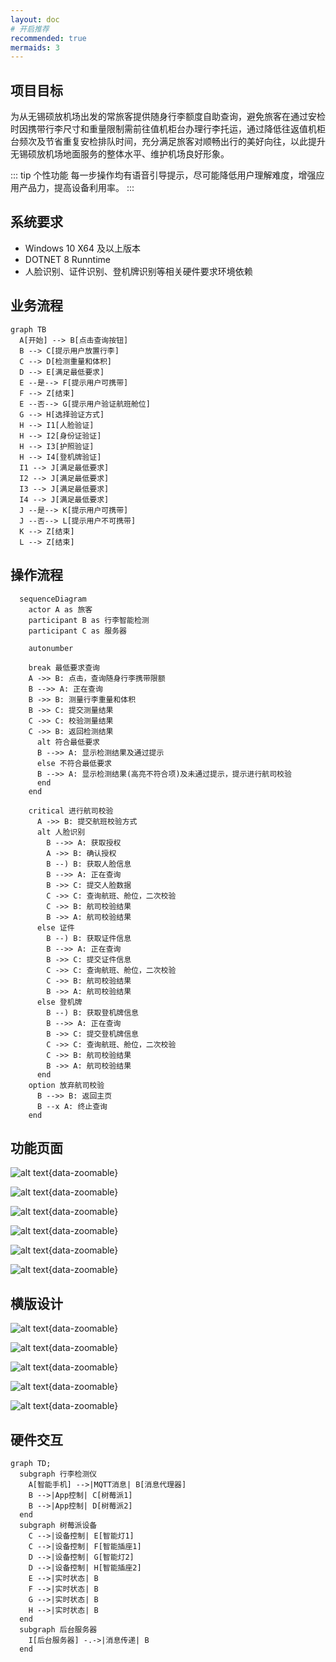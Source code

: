 ```yaml
---
layout: doc
# 开启推荐
recommended: true
mermaids: 3
---
```


## 项目目标 ##

为从无锡硕放机场出发的常旅客提供随身行李额度自助查询，避免旅客在通过安检时因携带行李尺寸和重量限制需前往值机柜台办理行李托运，通过降低往返值机柜台频次及节省重复安检排队时间，充分满足旅客对顺畅出行的美好向往，以此提升无锡硕放机场地面服务的整体水平、维护机场良好形象。

::: tip 个性功能
每一步操作均有语音引导提示，尽可能降低用户理解难度，增强应用产品力，提高设备利用率。
:::

## 系统要求 ##

- Windows 10 X64 及以上版本
- DOTNET 8 Runntime
- 人脸识别、证件识别、登机牌识别等相关硬件要求环境依赖

## 业务流程 ##

<RoughMermaid>

```mermaid
graph TB
  A[开始] --> B[点击查询按钮]
  B --> C[提示用户放置行李]
  C --> D[检测重量和体积]
  D --> E[满足最低要求]
  E --是--> F[提示用户可携带]
  F --> Z[结束]
  E --否--> G[提示用户验证航班舱位]
  G --> H[选择验证方式]
  H --> I1[人脸验证]
  H --> I2[身份证验证]
  H --> I3[护照验证]
  H --> I4[登机牌验证]
  I1 --> J[满足最低要求]
  I2 --> J[满足最低要求]
  I3 --> J[满足最低要求]
  I4 --> J[满足最低要求]
  J --是--> K[提示用户可携带]
  J --否--> L[提示用户不可携带]
  K --> Z[结束]
  L --> Z[结束]

```

</RoughMermaid>

## 操作流程 ##

<RoughMermaid>

```mermaid
  sequenceDiagram
    actor A as 旅客
    participant B as 行李智能检测
    participant C as 服务器

    autonumber

    break 最低要求查询
    A ->> B: 点击，查询随身行李携带限额
    B -->> A: 正在查询
    B ->> B: 测量行李重量和体积
    B ->> C: 提交测量结果
    C ->> C: 校验测量结果
    C ->> B: 返回检测结果
      alt 符合最低要求
      B -->> A: 显示检测结果及通过提示
      else 不符合最低要求
      B -->> A: 显示检测结果(高亮不符合项)及未通过提示，提示进行航司校验
      end
    end
    
    critical 进行航司校验
      A ->> B: 提交航班校验方式
      alt 人脸识别
        B -->> A: 获取授权
        A ->> B: 确认授权
        B --) B: 获取人脸信息
        B -->> A: 正在查询
        B ->> C: 提交人脸数据
        C ->> C: 查询航班、舱位，二次校验
        C ->> B: 航司校验结果
        B ->> A: 航司校验结果
      else 证件
        B --) B: 获取证件信息
        B -->> A: 正在查询
        B ->> C: 提交证件信息
        C ->> C: 查询航班、舱位，二次校验
        C ->> B: 航司校验结果
        B ->> A: 航司校验结果
      else 登机牌
        B --) B: 获取登机牌信息
        B -->> A: 正在查询
        B ->> C: 提交登机牌信息
        C ->> C: 查询航班、舱位，二次校验
        C ->> B: 航司校验结果
        B ->> A: 航司校验结果
      end
    option 放弃航司校验
      B -->> B: 返回主页
      B --x A: 终止查询
    end
```

</RoughMermaid>

## 功能页面 ##

<div class="grid grid-cols-3 gap-4">

![alt text](/images/cmono-QQ截图20240517084528.png){data-zoomable}

![alt text](/images/cmono-QQ截图20240517084704.png){data-zoomable}

![alt text](/images/cmono-QQ截图20240517084718.png){data-zoomable}

![alt text](/images/cmono-QQ截图20240517084738.png){data-zoomable}

![alt text](/images/cmono-QQ截图20240517084745.png){data-zoomable}

![alt text](/images/cmono-QQ截图20240517110048.png){data-zoomable}

</div>

## 横版设计 ##

![alt text](/images/cmono-QQ截图20240514151035.png){data-zoomable}

![alt text](/images/cmono-QQ截图20240514151042.png){data-zoomable}

![alt text](/images/cmono-QQ截图20240514151050.png){data-zoomable}

![alt text](/images/cmono-QQ截图20240514151054.png){data-zoomable}

![alt text](/images/cmono-QQ截图20240514151106.png){data-zoomable}

## 硬件交互 ##

<RoughMermaid>

```mermaid
graph TD;
  subgraph 行李检测仪
    A[智能手机] -->|MQTT消息| B[消息代理器]
    B -->|App控制| C[树莓派1]
    B -->|App控制| D[树莓派2]
  end
  subgraph 树莓派设备
    C -->|设备控制| E[智能灯1]
    C -->|设备控制| F[智能插座1]
    D -->|设备控制| G[智能灯2]
    D -->|设备控制| H[智能插座2]
    E -->|实时状态| B
    F -->|实时状态| B
    G -->|实时状态| B
    H -->|实时状态| B
  end
  subgraph 后台服务器
    I[后台服务器] -.->|消息传递| B
  end
```

</RoughMermaid>
